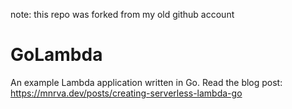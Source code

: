 note: this repo was forked from my old github account
# GoLambda
An example Lambda application written in Go. Read the blog post: https://mnrva.dev/posts/creating-serverless-lambda-go
